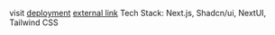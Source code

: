 visit <a href="https://e-comm-design-aditya-nagpal.netlify.app/" target="_blank" rel="noopener">deployment</a>
<a href="https://e-comm-design-aditya-nagpal.netlify.app/" target="_blank" onclick='window.open("http://www.foracure.org.au");return false;'>external link</a>
Tech Stack: Next.js, Shadcn/ui, NextUI, Tailwind CSS
